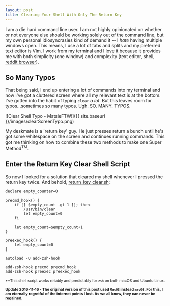 ```yaml
---
layout: post
title: Clearing Your Shell With Only The Return Key
---
```

I am a die hard command line user. I am not highly opinionated on whether or not everyone else should be working solely out of the command line, but my own personal idiosyncrasies kind of demand it -- I *hate* having multiple windows open. This means, I use a lot of tabs and splits and my preferred text editor is Vim. I work from my terminal and I love it because it provides me with both simplicity (one window) and complexity (text editor, shell, [reddit browser](https://github.com/michael-lazar/rtv)).

## So Many Typos

That being said, I end up entering a lot of commands into my terminal and now I've got a cluttered screen where all my relevant text is at the bottom. I've gotten into the habit of typing `clear` _a lot_. But this leaves room for typos...sometimes so many typos. Ugh. SO. MANY. TYPOS.

![Clear Shell Typo - MatsieFTW!]({{ site.baseurl }}/images/clearScreenTypo.png)

My deskmate is a 'return key' guy. He just presses return a bunch until he's got some whitespace on the screen and continues running commands. This got me thinking on how to combine these two methods to make one Super Method<sup>TM</sup>.

## Enter the Return Key Clear Shell Script

So now I looked for a solution that cleared my shell whenever I pressed the return key twice. And behold, [return\_key\_clear.sh](https://github.com/matsieftw/matsie-tools/tree/master/return-key-clear):
```
declare empty_counter=0

precmd_hook() {
    if [[ $empty_count -gt 1 ]]; then
        /usr/bin/clear
        let empty_count=0
    fi

    let empty_count=$empty_count+1
}

preexec_hook() {
    let empty_count=0
}

autoload -U add-zsh-hook

add-zsh-hook precmd precmd_hook
add-zsh-hook preexec preexec_hook
```

<small>**This shell script works reliably and predictably for `zsh` on both macOS and Ubuntu Linux.</small>

<small>**Update 2016-11-16 - The original version of this post used `MacOS` instead `macOS`. For this, I am eternally regretful of the internet points I lost. As we all know, they can never be regained.**